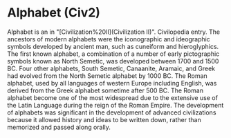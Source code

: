 # Alphabet (Civ2)

 Alphabet is an in "[Civilization%20II](Civilization II)".
Civilopedia entry.
The ancestors of modern alphabets were the iconographic and ideographic symbols developed by ancient man, such as cuneiform and hieroglyphics. The first known alphabet, a combination of a number of early pictographic symbols known as North Semetic, was developed between 1700 and 1500 BC. Four other alphabets, South Semetic, Canaanite, Aramaic, and Greek had evolved from the North Semetic alphabet by 1000 BC. The Roman alphabet, used by all languages of western Europe including English, was derived from the Greek alphabet sometime after 500 BC. The Roman alphabet become one of the most widespread due to the extensive use of the Latin Language during the reign of the Roman Empire. The development of alphabets was significant in the development of advanced civilizations because it allowed history and ideas to be written down, rather than memorized and passed along orally.